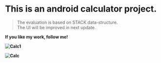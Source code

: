 <h1>This is an android calculator project.</h1>


>The evaluation is based on STACK data-structure.<br>
>The UI will be improved in next update.<br>


<b>If you like my work, follow me!




![Calc1](https://user-images.githubusercontent.com/110718166/236285769-844d9ec2-0038-4f32-a829-c61cbe60d8b8.jpeg)





![Calc](https://user-images.githubusercontent.com/110718166/236285975-27491f95-f73f-4b96-b52c-662ce9a9df77.jpeg)
